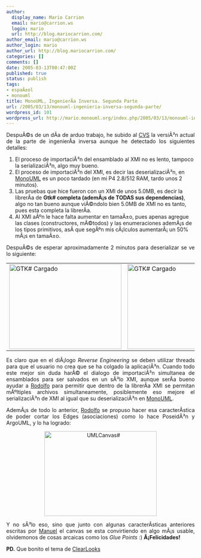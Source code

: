 ```yaml
---
author:
  display_name: Mario Carrion
  email: mario@carrion.ws
  login: mario
  url: http://blog.mariocarrion.com/
author_email: mario@carrion.ws
author_login: mario
author_url: http://blog.mariocarrion.com/
categories: []
comments: []
date: 2005-03-13T00:47:00Z
published: true
status: publish
tags:
- espaÃ±ol
- monouml
title: MonoUML, IngenierÃ­a Inversa. Segunda Parte
url: /2005/03/13/monouml-ingenieria-inversa-segunda-parte/
wordpress_id: 101
wordpress_url: http://mario.monouml.org/index.php/2005/03/13/monouml-ingenieria-inversa-segunda-parte/
---
```


<div style="clear:both;"></div>
<p align="justify">DespuÃ©s de un dÃ­a de arduo trabajo, he subido al <a href="http://sourceforge.net/cvs/?group_id=115334">CVS</a> la versiÃ³n actual de la parte de ingenierÃ­a inversa aunque he detectado los siguientes detalles:</p>
<ol>
<li>El proceso de importaciÃ³n del ensamblado al XMI no es lento, tampoco la serializaciÃ³n, algo muy bueno.
</li>
<li>El proceso de importaciÃ³n del XMI, es decir las deserializaciÃ³n, en <a href="http://monouml.sf.net">MonoUML</a> es un poco tardado (en mi P4 2.8/512 RAM, tardo unos 2 minutos).
</li>
<li>Las pruebas que hice fueron con un XMI de unos 5.0MB, es decir la librerÃ­a de <span style="font-weight:bold;">Gtk# completa (ademÃ¡s de TODAS sus dependencias)</span>, algo no tan bueno aunque viÃ©ndolo bien 5.0MB de XMI no es tanto, pues esta completa la librerÃ­a.
</li>
<li>Al XMI aÃºn le hace falta aumentar en tamaÃ±o, pues apenas agregue las clases (constructores, mÃ©todos) y las enumeraciones ademÃ¡s de los tipos primitivos, asÃ­ que segÃºn mis cÃ¡lculos aumentarÃ¡ un 50% mÃ¡s en tamaÃ±o.
</li>
</ol>
<p align="justify">DespuÃ©s de esperar aproximadamente 2 minutos para deserializar se ve lo siguiente:</p>
<table align="center" border="0" width="80%">
<tr>
<td width="50%"><a href="http://www.geocities.com/k4rny/imgs/2005_mar_13/reveng1.png"><img src="http://www.geocities.com/k4rny/imgs/2005_mar_13/reveng1.png" border="0" width="300" height="226" alt="GTK# Cargado" title="GTK# Cargado"/></a></td>
<td width="50%"><a href="http://www.geocities.com/k4rny/imgs/2005_mar_13/reveng0.png"><img src="http://www.geocities.com/k4rny/imgs/2005_mar_13/reveng0.png" border="0" width="300" height="226" alt="GTK# Cargado" title="GTK# Cargado"/></a></td>
</tr>
</table>
<p align="justify">Es claro que en el diÃ¡logo <span style="font-style:italic;">Reverse Engineering</span> se deben utilizar threads para que el usuario no crea que se ha colgado la aplicaciÃ³n. Cuando todo este mejor sin duda harÃ© el dialogo de importaciÃ³n simultanea de ensamblados para ser salvados en un sÃ³lo XMI, aunque serÃ­a bueno ayudar a <a href="http://rodolfocampero.blogspot.com">Rodolfo</a> para permitir que dentro de la librerÃ­a XMI se permitan mÃºltiples archivos simultaneamente, posiblemente eso mejore el serializaciÃ³n de XMI al igual que su deserializaciÃ³n en <a href="http://monouml.sf.net">MonoUML</a>.</p>
<p align="justify">AdemÃ¡s de todo lo anterior, <a href="http://rodolfocampero.blogspot.com">Rodolfo</a> se propuso hacer esa caracterÃ­stica de poder cortar los Edges (asociaciones) como lo hace PoseidÃ³n y ArgoUML, y lo ha logrado:</p>
<p align="center"><a href="http://www.geocities.com/k4rny/imgs/2005_mar_13/canvassharp.png"><img width="300" height="226" border="0" src="http://www.geocities.com/k4rny/imgs/2005_mar_13/canvassharp.png" alt="UMLCanvas#" title="UMLCanvas#"/></a></p>
<p align="justify">Y no sÃ³lo eso, sino que junto con algunas caracterÃ­sticas anteriores escritas por <a href="http://ceronman.blogspot.com">Manuel</a> el canvas se esta convirtiendo en algo mÃ¡s usable, olvidemonos de cosas arcaicas como los <span style="font-style:italic;">Glue Points</span> :) <span style="font-weight:bold;">Â¡Felicidades!</span></p>
<p><span style="font-weight:bold;">PD.</span> Que bonito el tema de <a href="http://gnome-look.org/content/show.php?content=21369">ClearLooks</a></p>
<div style="clear:both; padding-bottom: 0.25em;"></div>
